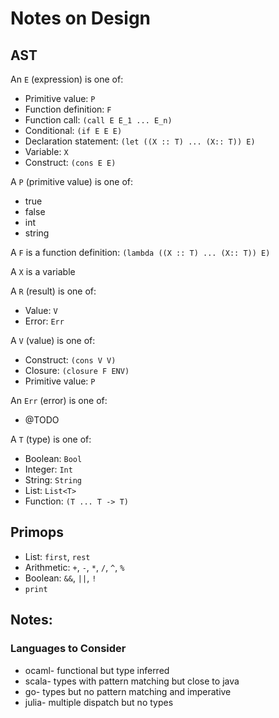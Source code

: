 # Notes on Design

## AST

An `E` (expression) is one of:
* Primitive value: `P`
* Function definition: `F`
* Function call: `(call E E_1 ... E_n)`
* Conditional: `(if E E E)`
* Declaration statement: `(let ((X :: T) ... (X:: T)) E)`
* Variable: `X`
* Construct: `(cons E E)`

A `P` (primitive value) is one of:
* true
* false
* int
* string

A `F` is a function definition: `(lambda ((X :: T) ... (X:: T)) E)`

A `X` is a variable

A `R` (result) is one of:
* Value: `V`
* Error: `Err`

A `V` (value) is one of:
* Construct: `(cons V V)`
* Closure: `(closure F ENV)`
* Primitive value: `P`

An `Err` (error) is one of:
* @TODO

A `T` (type) is one of:
* Boolean: `Bool`
* Integer: `Int`
* String: `String`
* List: `List<T>`
* Function: `(T ... T -> T)`

## Primops
* List: `first`, `rest`
* Arithmetic: `+`, `-`, `*`, `/`, `^`, `%`
* Boolean: `&&`, `||`, `!`
* `print`


## Notes:

### Languages to Consider
* ocaml- functional but type inferred
* scala- types with pattern matching but close to java
* go- types but no pattern matching and imperative
* julia- multiple dispatch but no types
